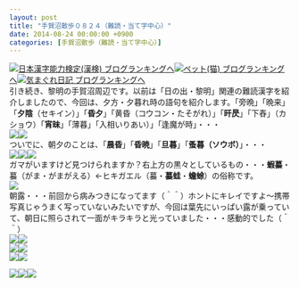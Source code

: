 ```yaml
---
layout: post
title: "手賀沼散歩０８２４（難読・当て字中心）"
date: 2014-08-24 00:00:00 +0900
categories: [手賀沼散歩（難読・当て字中心）]
---
```


[![](/syuusyuu9701/assets/images/手賀沼散歩０８２４（難読・当て字中心）-br_c_3028_1.gif)](http://blog.with2.net/link.php?1659096:3028 "日本漢字能力検定(漢検) ブログランキングへ")[日本漢字能力検定(漢検) ブログランキングへ](http://blog.with2.net/link.php?1659096:3028)[![](/syuusyuu9701/assets/images/手賀沼散歩０８２４（難読・当て字中心）-br_c_1348_1.gif)](http://blog.with2.net/link.php?1659096:1348 "ペット(猫) ブログランキングへ")[ペット(猫) ブログランキングへ](http://blog.with2.net/link.php?1659096:1348)[![](/syuusyuu9701/assets/images/手賀沼散歩０８２４（難読・当て字中心）-br_c_9257_1.gif)](http://blog.with2.net/link.php?1659096:9257 "気まぐれ日記 ブログランキングへ")[気まぐれ日記 ブログランキングへ](http://blog.with2.net/link.php?1659096:9257)  
引き続き、黎明の手賀沼周辺です。以前は「日の出・黎明」関連の難読漢字を紹介しましたので、今回は、夕方・夕暮れ時の語句を紹介します。「旁晩」「晩来」「**夕陰**（セキイン）」「**昏夕**」「黄昏（コウコン・たそがれ）」「**旰昃**」「下舂」（カショウ）「**宵昧**」「薄暮」「入相いりあい）」「逢魔が時」・・・  
![](/syuusyuu9701/assets/images/手賀沼散歩０８２４（難読・当て字中心）-caaef6ffed69b7ac985a1cf15698077f.jpg)![](/syuusyuu9701/assets/images/手賀沼散歩０８２４（難読・当て字中心）-585480e1ed488270dd9cc92c95a49d80.jpg)  
ついでに、朝夕のことは、「**晨昏**」「**昏暁**」「**旦暮**」「**蚤暮（ソウボ）**」・・・  
![](/syuusyuu9701/assets/images/手賀沼散歩０８２４（難読・当て字中心）-5138a8600fac5304e87747fac0c7c977.jpg)![](/syuusyuu9701/assets/images/手賀沼散歩０８２４（難読・当て字中心）-4eeb2289383af4817b689cee6d28d5e6.jpg)![](/syuusyuu9701/assets/images/手賀沼散歩０８２４（難読・当て字中心）-44ec9530bbb963edcda1232345082089.jpg)  
ガマがいますけど見つけられますか？右上方の黒々としているもの・・・**蝦蟇**・蟇（がま・がまがえる）←ヒキガエル（蟇・**蟇蛙**・**蟾蜍**）の俗称です。  
![](/syuusyuu9701/assets/images/手賀沼散歩０８２４（難読・当て字中心）-8b6975db64a6cbd8c955a08972672438.jpg)  
朝露・・・前回から病みつきになってます（＾＾）ホントにキレイですよ～携帯写真じゃうまく写っていないみたいですが、今回は葉先にいっぱい露が乗っていて、朝日に照らされて一面がキラキラと光っていました・・・感動的でした（＾＾）  
![](/syuusyuu9701/assets/images/手賀沼散歩０８２４（難読・当て字中心）-c0aa287f6ddcc0c6a702482c7637b16c.jpg)![](/syuusyuu9701/assets/images/手賀沼散歩０８２４（難読・当て字中心）-ed990eab851d3b2aac2c9e8fadaa14e9.jpg)  
![](/syuusyuu9701/assets/images/手賀沼散歩０８２４（難読・当て字中心）-d30b7190fc8789abcc01d35b3b2badfe.jpg)![](/syuusyuu9701/assets/images/手賀沼散歩０８２４（難読・当て字中心）-2d93974763beff6d6ed1637b61da1b92.jpg)  
![](/syuusyuu9701/assets/images/手賀沼散歩０８２４（難読・当て字中心）-775c83487fda0a8da5df72d3c4450687.jpg)![](/syuusyuu9701/assets/images/手賀沼散歩０８２４（難読・当て字中心）-b22c3f656d41c76a3914cb45a7d32a8c.jpg)  
  
![](/syuusyuu9701/assets/images/手賀沼散歩０８２４（難読・当て字中心）-c8730604f2f24283273461b1b5c92268.jpg)![](/syuusyuu9701/assets/images/手賀沼散歩０８２４（難読・当て字中心）-e13d211f54946df590462ad80b1e3628.jpg)![](/syuusyuu9701/assets/images/手賀沼散歩０８２４（難読・当て字中心）-a30009244ff62f72c18bf15197babefb.jpg)